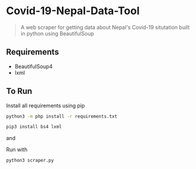 # Covid-19-Nepal-Data-Tool
> A web scraper for getting data about Nepal's Covid-19 situtation built in python using BeautifulSoup 

## Requirements 
* BeautifulSoup4
* lxml

## To Run
Install all requirements using pip  


``` bash
python3 -m php install -r requirements.txt
```

```bash
pip3 install bs4 lxml
```  

and  

Run with  

```bash
python3 scraper.py
```
